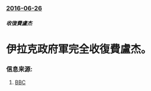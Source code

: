 ### [2016-06-26](/news/2016/06/26/index.md)

##### 收復費盧杰
# 伊拉克政府軍完全收復費盧杰。 




### 信息来源:

1. [BBC](http://www.bbc.co.uk/news/world-middle-east-36633140)
